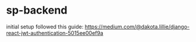 # sp-backend

initial setup followed this guide: https://medium.com/@dakota.lillie/django-react-jwt-authentication-5015ee00ef9a
